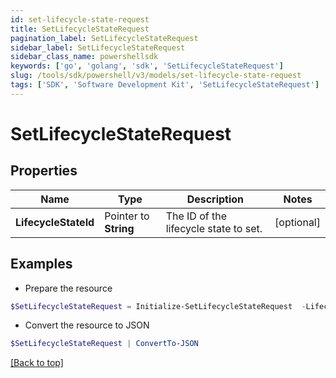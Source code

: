 ```yaml
---
id: set-lifecycle-state-request
title: SetLifecycleStateRequest
pagination_label: SetLifecycleStateRequest
sidebar_label: SetLifecycleStateRequest
sidebar_class_name: powershellsdk
keywords: ['go', 'golang', 'sdk', 'SetLifecycleStateRequest'] 
slug: /tools/sdk/powershell/v3/models/set-lifecycle-state-request
tags: ['SDK', 'Software Development Kit', 'SetLifecycleStateRequest']
---
```



# SetLifecycleStateRequest

## Properties

Name | Type | Description | Notes
------------ | ------------- | ------------- | -------------
**LifecycleStateId** |  Pointer to **String** | The ID of the lifecycle state to set. | [optional] 

## Examples

- Prepare the resource
```powershell
$SetLifecycleStateRequest = Initialize-SetLifecycleStateRequest  -LifecycleStateId 2c9180877a86e408017a8c19fefe046c
```

- Convert the resource to JSON
```powershell
$SetLifecycleStateRequest | ConvertTo-JSON
```


[[Back to top]](#) 

